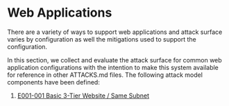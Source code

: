 # Web Applications

There are a variety of ways to support web applications and attack surface varies by configuration as well the mitigations used to support the configuration.

In this section, we collect and evaluate the attack surface for common web application configurations with the intention to make this system available for reference in other ATTACKS.md files.  The following attack model components have been defined:

1. [E001-001 Basic 3-Tier Website / Same Subnet]()
